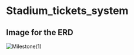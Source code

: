 # Stadium_tickets_system
## Image for the ERD 

![Milestone(1)](https://user-images.githubusercontent.com/102627389/199343660-2926d74d-a6c7-4070-93f8-f7ac470b1a52.png)
